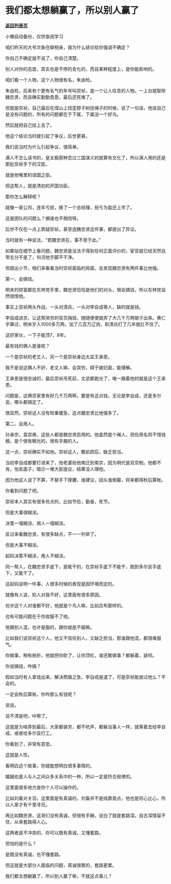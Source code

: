 # 我们都太想躺赢了，所以别人赢了

[**返回列表页**](/gzh/记忆承载3)

小懒自动备份，仅供查阅学习

咱们昨天的大号次条在聊相亲，我为什么结论给你强调不确定？  

  

你自己不确定就不说了，你自己清楚。

  

别人对你的态度，其实也是不停的变化的，而且某种程度上，是你能影响的。

  

咱们看一个人物，这个人物很有名，朱由检。

  

朱由检，后来有个更有名气的年号叫崇祯，是一个让人叹息的人物。一上台就智除魏忠贤，而且确实勤勤恳恳，最后还死难了。

  

但就是崇祯，自己最后在煤山上找歪脖子树挂绳子的时候，说了一句话，他说自己是没有问题的，所有的问题都在于下属，下属没一个好鸟。

  

然后就把自己挂上去了。

  

他这个结论当时就引起了争议，后世更甚。  

  

我们说当时为什么引起争议，很简单。  

  

满人不怎么读书的，皇太极那种念过三国演义的就算有文化了，所以满人用的还是那批崇祯手下的汉臣。

  

就是他嘴里的误国之臣。

  

但这帮人，就是清初的开国功臣。

  

那你怎么解释呢？  

  

就像一家公司，连年亏损，换了一个总经理，扭亏为盈还上市了。

  

这是团队的问题么？搁谁也不相信呀。

  

后世不仅在一点上质疑崇祯，甚至连魏忠贤这件事，都提出了异议。  

  

当时就有一种说法，“若魏忠贤在，事不至于此。”

  

如果站在细节上看问题，魏忠贤是没法子得到任何正面评价的，宦官就已经天然自带五分不是了，何况他手脚不干净。

  

但跳出小节，咱们来看看当时崇祯面临的局面，会发现魏忠贤有两件事比他强。

  

第一、会搞钱。

  

明末的财富都在东林党手里，魏忠贤恰恰是他们的对头，很会搞钱，所以东林党自然很恨他。  

  

事实上崇祯两头作战，一头对清兵，一头对李自成等人，缺的就是钱。  

  

李自成进京，让这帮哭穷的官员捐钱，随随便便就弄了大几千万两银子出来。黄仁宇算过，明末岁入1000多万两，加了几百万辽饷，和清兵打了几年就扛不住了。  

  

这好家伙，一下子能顶7，8年。

  

最有钱的俩人是谁呢？

  

一个是崇祯的老丈人，另一个是崇祯身边太监王承恩。

  

我不是说这俩人不好，老丈人嘛，会哭穷，碍于媳妇面，能理解。  

王承恩是很忠诚的，最后崇祯吊死前，文武都跑光了，唯一跟着他的就是这个王承恩。

  

问题是，这俩货家里有好几千万两啊，要是有这点钱，无论是李自成，还是多尔衮，哪头都搞定了。  

  

很显然，崇祯这人没有轻重缓急，这点魏忠贤比他强多了。  

  

第二、会用人。

  

孙承宗，袁崇焕，这些人都是魏忠贤启用的。他虽然是个阉人，但任用名将不惜钱粮，是个很有眼光的，很有手腕的人。  

  

这一点，崇祯确实不如他。崇祯这人，瞻前顾后，缺乏担当。  

  

当初李自成都要打进来了，他老婆劝他南迁到南京，因为明代是双京制。他都不肯，怕丢面子，暗示一堆大臣提议，结果没人理他。

  

因为他这人说了不算，不替手下撑腰，谁建议，回头谁倒霉，将来都得秋后算账。

  

你看到问题了吧。

  

崇祯本人其实有很多优点的，比如节俭，勤奋，死节。

  

但是大事很糊涂。

  

决策一塌糊涂，用人一塌糊涂。  

  

反过来看魏忠贤，有很多缺点，不一一列举了。

  

但是大事不糊涂。

  

起码决策不糊涂，用人不糊涂。

  

同一帮人，在魏忠贤手底下，是能干的，在崇祯手底下不能干，跑到多尔衮手底下，又能干了。

  

这起码说明一件事，人很多时候的表现是因环境而定的。

  

就像有人说，别人对我不好，这里面有很多原因。

  

也许这个人对谁都不好，他就是个鸟人嘛，比如吕布那样的。

  

也有可能问题在于你收服不了他。

  

他跟别人混，也许是服的，跟你就是不服嘛。

  

比如我们说崇祯这个人，他又不信任别人，又缺乏担当，那谁跟他混，都很难服气。

  

你做事，稍有挫折，他就把你砍了，让你顶杠，谁还敢做事？都躲着，装呗。  

  

你说搞钱，咋搞？

  

假如当时有人拿钱出来，解决燃眉之急，李自成是退了，可是崇祯能放过他么？不会的。  

  

一定会秋后算账，你咋那么有钱呢？

  

说说。

  

说不清是吧，咔嚓了。  

  

这就是为啥弄到最后，大家都装穷，都不吭声，都躲没事人一样，就等着去给李自成，或者给多尔衮打工。  

  

你看到了，非常有意思。  

  

这就是人性。

  

看明白这个故事，你就能想明白很多事情的。  

  

婚姻也是人与人之间众多关系中的一种，所以一定是符合规律的。

  

这里面很多地方是你个人可以操作的。  

  

比如刘备对关羽，这里面是有真诚的，刘备并不是纯靠晃点，他也是将心比心，所以人家才有千里寻兄。  

  

再比如魏忠贤，这哥们没有真诚，但很有手腕，说白了就是套路深。自古深情留不住，从来套路得人心。

  

这两者是不冲突的，你可以既有真诚，又懂套路。  

  

但怕的是什么？

  

是既没有真诚，也不懂套路。

  

但这就是大部分人面临的问题，真诚很累的，套路更累。  

  

我们都太想躺赢了，所以别人赢了嘛，不就这点事儿？


